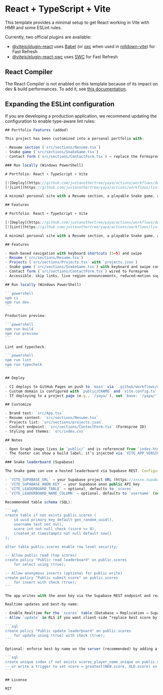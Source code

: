 # React + TypeScript + Vite

This template provides a minimal setup to get React working in Vite with HMR and some ESLint rules.

Currently, two official plugins are available:

- [@vitejs/plugin-react](https://github.com/vitejs/vite-plugin-react/blob/main/packages/plugin-react) uses [Babel](https://babeljs.io/) (or [oxc](https://oxc.rs) when used in [rolldown-vite](https://vite.dev/guide/rolldown)) for Fast Refresh
- [@vitejs/plugin-react-swc](https://github.com/vitejs/vite-plugin-react/blob/main/packages/plugin-react-swc) uses [SWC](https://swc.rs/) for Fast Refresh

## React Compiler

The React Compiler is not enabled on this template because of its impact on dev & build performances. To add it, see [this documentation](https://react.dev/learn/react-compiler/installation).

## Expanding the ESLint configuration

If you are developing a production application, we recommend updating the configuration to enable type-aware lint rules:

````js
## Portfolio Features (added)

This project has been customized into a personal portfolio with:

- Resume section (`src/sections/Resume.tsx`)
- Snake game (`src/sections/SnakeGame.tsx`)
- Contact form (`src/sections/ContactForm.tsx`) — replace the Formspree endpoint with your own ID

### Run locally (Windows PowerShell)

# Portfolio: React + TypeScript + Vite

[![Deploy](https://github.com/justanothertree/yaya/actions/workflows/deploy.yml/badge.svg)](https://github.com/justanothertree/yaya/actions/workflows/deploy.yml)
[![Lint](https://github.com/justanothertree/yaya/actions/workflows/lint.yml/badge.svg)](https://github.com/justanothertree/yaya/actions/workflows/lint.yml)

A minimal personal site with a Resume section, a playable Snake game, and a simple Contact form.

## Features

# Portfolio: React + TypeScript + Vite

[![Deploy](https://github.com/justanothertree/yaya/actions/workflows/deploy.yml/badge.svg)](https://github.com/justanothertree/yaya/actions/workflows/deploy.yml)
[![Lint](https://github.com/justanothertree/yaya/actions/workflows/lint.yml/badge.svg)](https://github.com/justanothertree/yaya/actions/workflows/lint.yml)

A minimal personal site with a Resume section, a playable Snake game, and a Contact form.

## Features

- Hash-based navigation with keyboard shortcuts (1–5) and swipe
- Resume (`src/sections/Resume.tsx`)
- Projects (`src/sections/Projects.tsx` with `projects.json`)
- Snake game (`src/sections/SnakeGame.tsx`) with keyboard and swipe controls, pause/resume, and online/local leaderboard
- Contact form (`src/sections/ContactForm.tsx`) wired to Formspree
- Accessible: skip links, live region announcements, reduced‑motion support

## Run locally (Windows PowerShell)

```powershell
npm ci
npm run dev
```

Production preview:

```powershell
npm run build
npm run preview
```

Lint and typecheck:

```powershell
npm run lint
npm run typecheck
```

## Deploy

- CI deploys to GitHub Pages on push to `main` via `.github/workflows/deploy.yml`.
- Custom domain is configured with `public/CNAME` and `vite.config.ts` has `base: '/'`.
- If deploying to a project page (e.g., `/yaya/`), set `base: '/yaya/'` and adjust links.

## Customize

- Brand text: `src/App.tsx`
- Resume content: `src/sections/Resume.tsx`
- Projects list: `src/sections/projects.json`
- Contact endpoint: `src/sections/ContactForm.tsx` (Formspree ID)
- Styling and themes: `src/index.css`

## Notes

- Open Graph image lives in `public/` and is referenced from `index.html`.
- The footer can show a build label; it’s injected via `VITE_APP_VERSION` from the CI SHA or `package.json` version.

### Snake leaderboard (Supabase)

The Snake game can use a hosted leaderboard via Supabase REST. Configure these environment variables (e.g., in a `.env` file at the project root):

- `VITE_SUPABASE_URL` — your Supabase project URL (https://xxxxx.supabase.co)
- `VITE_SUPABASE_ANON_KEY` — your Supabase anon public API key
- `VITE_LEADERBOARD_TABLE` — optional, defaults to `scores`
- `VITE_LEADERBOARD_NAME_COLUMN` — optional, defaults to `username` (set to `player_name` if your column is named that)

Recommended table schema (SQL):

```sql
create table if not exists public.scores (
	id uuid primary key default gen_random_uuid(),
	username text not null,
	score int not null check (score >= 0),
	created_at timestamptz not null default now()
);

alter table public.scores enable row level security;

-- Allow public read (top scores)
create policy "Public read leaderboard" on public.scores
	for select using (true);

-- Allow anonymous inserts (optional for public write)
create policy "Public submit score" on public.scores
	for insert with check (true);
```

The app writes with the anon key via the Supabase REST endpoint and reads the top 15 scores ordered by `score desc, created_at asc`. If the env vars aren’t set or the request fails, it falls back to a local (browser) leaderboard.

Realtime updates and best-by-name:

- Enable Realtime for the `scores` table (Database → Replication → Supabase Realtime → Add table).
- Allow `update` in RLS if you want client-side “replace best score by name”. Example (public update):

```sql
create policy "Public update leaderboard" on public.scores
	for update using (true) with check (true);
```

Optional: enforce best-by-name on the server (recommended) by adding a unique index and using an upsert RPC or a trigger to keep the greater score:

```sql
create unique index if not exists scores_player_name_unique on public.scores (player_name);
-- or write a trigger to set score = greatest(NEW.score, OLD.score) on conflict.
```

## License

MIT
````
